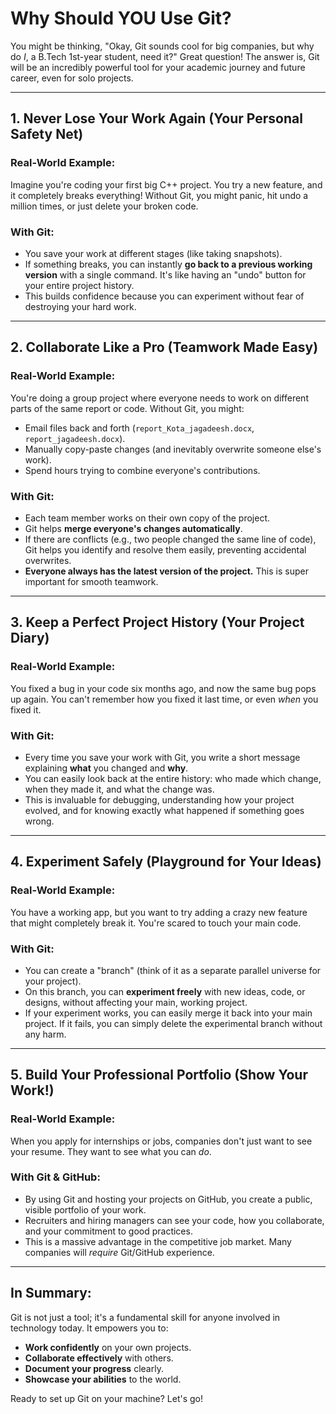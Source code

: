 # Why Should YOU Use Git?

You might be thinking, "Okay, Git sounds cool for big companies, but why do *I*, a B.Tech 1st-year student, need it?" Great question! The answer is, Git will be an incredibly powerful tool for your academic journey and future career, even for solo projects.

---

## 1. Never Lose Your Work Again (Your Personal Safety Net)

### Real-World Example:
Imagine you're coding your first big C++ project. You try a new feature, and it completely breaks everything! Without Git, you might panic, hit undo a million times, or just delete your broken code.

### With Git:
* You save your work at different stages (like taking snapshots).
* If something breaks, you can instantly **go back to a previous working version** with a single command. It's like having an "undo" button for your entire project history.
* This builds confidence because you can experiment without fear of destroying your hard work.

---

## 2. Collaborate Like a Pro (Teamwork Made Easy)

### Real-World Example:
You're doing a group project where everyone needs to work on different parts of the same report or code. Without Git, you might:
* Email files back and forth (`report_Kota_jagadeesh.docx`, `report_jagadeesh.docx`).
* Manually copy-paste changes (and inevitably overwrite someone else's work).
* Spend hours trying to combine everyone's contributions.

### With Git:
* Each team member works on their own copy of the project.
* Git helps **merge everyone's changes automatically**.
* If there are conflicts (e.g., two people changed the same line of code), Git helps you identify and resolve them easily, preventing accidental overwrites.
* **Everyone always has the latest version of the project.** This is super important for smooth teamwork.

---

## 3. Keep a Perfect Project History (Your Project Diary)

### Real-World Example:
You fixed a bug in your code six months ago, and now the same bug pops up again. You can't remember how you fixed it last time, or even *when* you fixed it.

### With Git:
* Every time you save your work with Git, you write a short message explaining **what** you changed and **why**.
* You can easily look back at the entire history: who made which change, when they made it, and what the change was.
* This is invaluable for debugging, understanding how your project evolved, and for knowing exactly what happened if something goes wrong.

---

## 4. Experiment Safely (Playground for Your Ideas)

### Real-World Example:
You have a working app, but you want to try adding a crazy new feature that might completely break it. You're scared to touch your main code.

### With Git:
* You can create a "branch" (think of it as a separate parallel universe for your project).
* On this branch, you can **experiment freely** with new ideas, code, or designs, without affecting your main, working project.
* If your experiment works, you can easily merge it back into your main project. If it fails, you can simply delete the experimental branch without any harm.

---

## 5. Build Your Professional Portfolio (Show Your Work!)

### Real-World Example:
When you apply for internships or jobs, companies don't just want to see your resume. They want to see what you can *do*.

### With Git & GitHub:
* By using Git and hosting your projects on GitHub, you create a public, visible portfolio of your work.
* Recruiters and hiring managers can see your code, how you collaborate, and your commitment to good practices.
* This is a massive advantage in the competitive job market. Many companies will *require* Git/GitHub experience.

---

## In Summary:

Git is not just a tool; it's a fundamental skill for anyone involved in technology today. It empowers you to:

* **Work confidently** on your own projects.
* **Collaborate effectively** with others.
* **Document your progress** clearly.
* **Showcase your abilities** to the world.

Ready to set up Git on your machine? Let's go!
